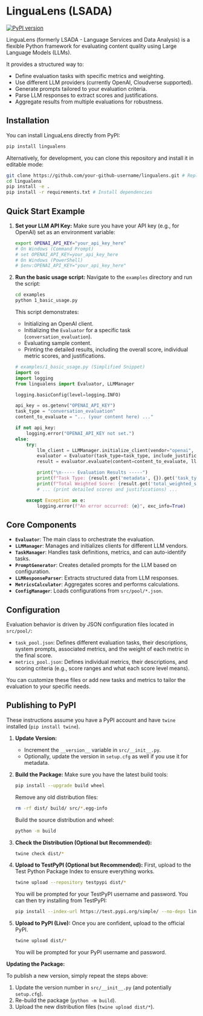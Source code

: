# LinguaLens (LSADA)

[![PyPI version](https://badge.fury.io/py/lingualens.svg)](https://badge.fury.io/py/lingualens)

LinguaLens (formerly LSADA - Language Services and Data Analysis) is a flexible Python framework for evaluating content quality using Large Language Models (LLMs).

It provides a structured way to:

*   Define evaluation tasks with specific metrics and weighting.
*   Use different LLM providers (currently OpenAI, Cloudverse supported).
*   Generate prompts tailored to your evaluation criteria.
*   Parse LLM responses to extract scores and justifications.
*   Aggregate results from multiple evaluations for robustness.

## Installation

You can install LinguaLens directly from PyPI:

```bash
pip install lingualens
```

Alternatively, for development, you can clone this repository and install it in editable mode:

```bash
git clone https://github.com/your-github-username/lingualens.git # Replace with your repo URL
cd lingualens
pip install -e .
pip install -r requirements.txt # Install dependencies
```

## Quick Start Example

1.  **Set your LLM API Key:**
    Make sure you have your API key (e.g., for OpenAI) set as an environment variable:

    ```bash
    export OPENAI_API_KEY="your_api_key_here"
    # On Windows (Command Prompt)
    # set OPENAI_API_KEY=your_api_key_here
    # On Windows (PowerShell)
    # $env:OPENAI_API_KEY="your_api_key_here"
    ```

2.  **Run the basic usage script:**
    Navigate to the `examples` directory and run the script:

    ```bash
    cd examples
    python 1_basic_usage.py
    ```

    This script demonstrates:
    *   Initializing an OpenAI client.
    *   Initializing the `Evaluator` for a specific task (`conversation_evaluation`).
    *   Evaluating sample content.
    *   Printing the detailed results, including the overall score, individual metric scores, and justifications.

    ```python
    # examples/1_basic_usage.py (Simplified Snippet)
    import os
    import logging
    from lingualens import Evaluator, LLMManager

    logging.basicConfig(level=logging.INFO)

    api_key = os.getenv("OPENAI_API_KEY")
    task_type = "conversation_evaluation"
    content_to_evaluate = "... (your content here) ..."

    if not api_key:
        logging.error("OPENAI_API_KEY not set.")
    else:
        try:
            llm_client = LLMManager.initialize_client(vendor="openai", api_key=api_key)
            evaluator = Evaluator(task_type=task_type, include_justification=True)
            result = evaluator.evaluate(content=content_to_evaluate, llm_client=llm_client)

            print("\n----- Evaluation Results -----")
            print(f"Task Type: {result.get('metadata', {}).get('task_type')}")
            print(f"Total Weighted Score: {result.get('total_weighted_score')}")
            # ... (print detailed scores and justifications) ...

        except Exception as e:
            logging.error(f"An error occurred: {e}", exc_info=True)

    ```

## Core Components

*   **`Evaluator`**: The main class to orchestrate the evaluation.
*   **`LLMManager`**: Manages and initializes clients for different LLM vendors.
*   **`TaskManager`**: Handles task definitions, metrics, and can auto-identify tasks.
*   **`PromptGenerator`**: Creates detailed prompts for the LLM based on configuration.
*   **`LLMResponseParser`**: Extracts structured data from LLM responses.
*   **`MetricsCalculator`**: Aggregates scores and performs calculations.
*   **`ConfigManager`**: Loads configurations from `src/pool/*.json`.

## Configuration

Evaluation behavior is driven by JSON configuration files located in `src/pool/`:

*   `task_pool.json`: Defines different evaluation tasks, their descriptions, system prompts, associated metrics, and the weight of each metric in the final score.
*   `metrics_pool.json`: Defines individual metrics, their descriptions, and scoring criteria (e.g., score ranges and what each score level means).

You can customize these files or add new tasks and metrics to tailor the evaluation to your specific needs.

## Publishing to PyPI

These instructions assume you have a PyPI account and have `twine` installed (`pip install twine`).

1.  **Update Version:**
    *   Increment the `__version__` variable in `src/__init__.py`.
    *   Optionally, update the version in `setup.cfg` as well if you use it for metadata.

2.  **Build the Package:**
    Make sure you have the latest build tools:
    ```bash
    pip install --upgrade build wheel
    ```
    Remove any old distribution files:
    ```bash
    rm -rf dist/ build/ src/*.egg-info
    ```
    Build the source distribution and wheel:
    ```bash
    python -m build
    ```

3.  **Check the Distribution (Optional but Recommended):**
    ```bash
    twine check dist/*
    ```

4.  **Upload to TestPyPI (Optional but Recommended):**
    First, upload to the Test Python Package Index to ensure everything works.
    ```bash
    twine upload --repository testpypi dist/*
    ```
    You will be prompted for your TestPyPI username and password.
    You can then try installing from TestPyPI:
    ```bash
    pip install --index-url https://test.pypi.org/simple/ --no-deps lingualens
    ```

5.  **Upload to PyPI (Live):**
    Once you are confident, upload to the official PyPI.
    ```bash
    twine upload dist/*
    ```
    You will be prompted for your PyPI username and password.

**Updating the Package:**

To publish a new version, simply repeat the steps above:

1.  Update the version number in `src/__init__.py` (and potentially `setup.cfg`).
2.  Re-build the package (`python -m build`).
3.  Upload the new distribution files (`twine upload dist/*`).

